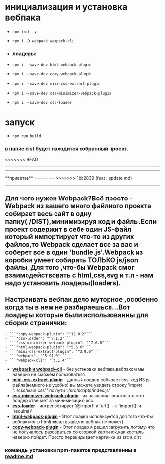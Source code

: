 # **инициализация и установка вебпака**  
  - ```npm init -y```  
  - ```npm i -D webpack webpack-cli```  
  - ### **лоадеры:**
  - ```npm i --save-dev html-webpack-plugin```  
  - ```npm i --save-dev copy-webpack-plugin```  

  - ```npm i --save-dev mini-css-extract-plugin```  
  - ```npm i --save-dev css-minimizer-webpack-plugin```  
  - ```npm i --save-dev css-loader```  

# **запуск**  
  - ```npm run build```
### в папке dist будет находится собранный проект.
<<<<<<< HEAD
<hr>
<hr>
**приветаа**
=======
>>>>>>> 1bb2839 (feat : update md)

<hr>

## Для чего нужен Webpack?Всё просто - Webpack из вашего много файлного проекта собирает весь сайт в одну папку(./DIST),минимизируя код и файлы.Если проект содержит в себе один JS-файл который импортирует что-то из других файлов,то Webpack сделает все за вас и соберет все в один 'bundle.js'.Webpack из коробки умеет собирать ТОЛЬКО js/json файлы. Для того ,что-бы Webpack смог взаимодействовать с html,css,svg и т.п - нам надо установить лоадеры(loaders).  

## Настраивать вебпак дело муторное ,особенно когда ты в нем не разбираешься...Вот лоадеры которые были использованны для сборки странички:  
    - ```"copy-webpack-plugin": "^12.0.2"```  
    - ```"css-loader": "^7.1.2"```  
    - ```"css-minimizer-webpack-plugin": "^7.0.0"```  
    - ```"html-webpack-plugin": "^5.6.0"```  
    - ```"mini-css-extract-plugin": "^2.9.0"```  
    - ```"webpack": "^5.91.0"```  
    - ```"webpack-cli": "^5.1.4"```  
- [**webpack и webpack-cli**](https://www.npmjs.com/package/webpack) - без установки вебпака,вебпаком мы наверно не сможем пользоваться<br>
- [**mini-css-extract-plugin**](https://www.npmjs.com/package/mini-css-extract-plugin) - данный лоадер собирает css-код ИЗ js-файла(немного не удобно) вы можете увидеть строку 'import "../css/main.css"' по пути './src/scripts/index.js'<br>
- [**css-minimizer-webpack-plugin**](https://www.npmjs.com/package/css-minimizer-webpack-plugin) - из названия понятно,что этот лоадер отвечает за минимизацию ксс.<br>
- [**css-loader**](https://www.npmjs.com/package/webpack/css-loader) - интрепретирует '@import' и 'url()' --> 'import()' и 'require()'<br>
- [**html-webpack-plugin**](https://www.npmjs.com/package/webpack/html-webpack-plugin) - Этот лоадер используется для того что-бы вебпак мог в html(писал выше,что вебпак не может).<br>
- [**copy-webpack-plugin**](https://www.npmjs.com/package/webpack/copy-webpack-plugin) - Этот лоадер я решил загрузить,потому-что не получалось разобраться со сборкой картинок,как костыль наверно пойдет. Просто перекидывает картинки из src в dist<br>

### команды установки npm-пакетов представленны в [readme.md](./readme.md) 
